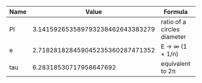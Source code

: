 | Name | Value                            | Formula                     | Supported |
|------|----------------------------------|-----------------------------|-----------|
| PI   | 3.141592653589793238462643383279 | ratio of a circles diameter | ✅         |
| e    | 2.718281828459045235360287471352 | E -> ∞ (1 + 1/n)            | ✅         |
| tau  | 6.28318530717958647692           | equivalent to 2π            | ✅         |
